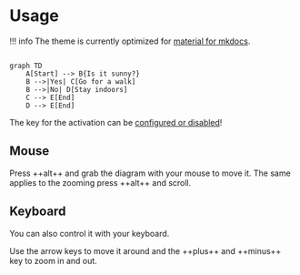# Usage

!!! info
    The theme is currently optimized for [material for mkdocs](https://squidfunk.github.io/mkdocs-material/).

```mermaid

graph TD
    A[Start] --> B{Is it sunny?}
    B -->|Yes| C[Go for a walk]
    B -->|No| D[Stay indoors]
    C --> E[End]
    D --> E[End]

```

The key for the activation can be [configured or disabled](./index.md#use-different-key)!

## Mouse

Press ++alt++ and grab the diagram with your mouse to move it. The same applies to the zooming press ++alt++ and scroll.

## Keyboard

You can also control it with your keyboard.

Use the arrow keys to move it around and the ++plus++ and ++minus++ key to zoom in and out.
